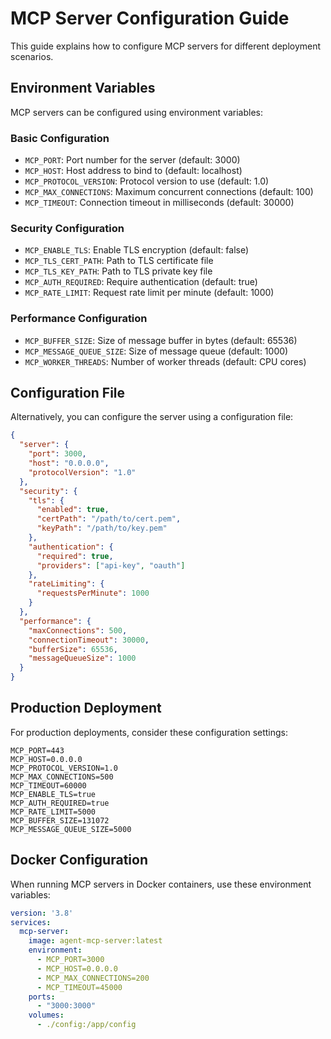 # MCP Server Configuration Guide

This guide explains how to configure MCP servers for different deployment scenarios.

## Environment Variables

MCP servers can be configured using environment variables:

### Basic Configuration
- `MCP_PORT`: Port number for the server (default: 3000)
- `MCP_HOST`: Host address to bind to (default: localhost)
- `MCP_PROTOCOL_VERSION`: Protocol version to use (default: 1.0)
- `MCP_MAX_CONNECTIONS`: Maximum concurrent connections (default: 100)
- `MCP_TIMEOUT`: Connection timeout in milliseconds (default: 30000)

### Security Configuration
- `MCP_ENABLE_TLS`: Enable TLS encryption (default: false)
- `MCP_TLS_CERT_PATH`: Path to TLS certificate file
- `MCP_TLS_KEY_PATH`: Path to TLS private key file
- `MCP_AUTH_REQUIRED`: Require authentication (default: true)
- `MCP_RATE_LIMIT`: Request rate limit per minute (default: 1000)

### Performance Configuration
- `MCP_BUFFER_SIZE`: Size of message buffer in bytes (default: 65536)
- `MCP_MESSAGE_QUEUE_SIZE`: Size of message queue (default: 1000)
- `MCP_WORKER_THREADS`: Number of worker threads (default: CPU cores)

## Configuration File

Alternatively, you can configure the server using a configuration file:

```json
{
  "server": {
    "port": 3000,
    "host": "0.0.0.0",
    "protocolVersion": "1.0"
  },
  "security": {
    "tls": {
      "enabled": true,
      "certPath": "/path/to/cert.pem",
      "keyPath": "/path/to/key.pem"
    },
    "authentication": {
      "required": true,
      "providers": ["api-key", "oauth"]
    },
    "rateLimiting": {
      "requestsPerMinute": 1000
    }
  },
  "performance": {
    "maxConnections": 500,
    "connectionTimeout": 30000,
    "bufferSize": 65536,
    "messageQueueSize": 1000
  }
}
```

## Production Deployment

For production deployments, consider these configuration settings:

```env
MCP_PORT=443
MCP_HOST=0.0.0.0
MCP_PROTOCOL_VERSION=1.0
MCP_MAX_CONNECTIONS=500
MCP_TIMEOUT=60000
MCP_ENABLE_TLS=true
MCP_AUTH_REQUIRED=true
MCP_RATE_LIMIT=5000
MCP_BUFFER_SIZE=131072
MCP_MESSAGE_QUEUE_SIZE=5000
```

## Docker Configuration

When running MCP servers in Docker containers, use these environment variables:

```yaml
version: '3.8'
services:
  mcp-server:
    image: agent-mcp-server:latest
    environment:
      - MCP_PORT=3000
      - MCP_HOST=0.0.0.0
      - MCP_MAX_CONNECTIONS=200
      - MCP_TIMEOUT=45000
    ports:
      - "3000:3000"
    volumes:
      - ./config:/app/config
```